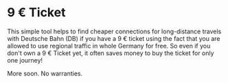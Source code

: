 # 9 € Ticket

This simple tool helps to find cheaper connections for long-distance travels with Deutsche Bahn (DB)
if you have a 9 € ticket using the fact that you are allowed to use regional traffic in whole Germany
for free. So even if you don't own a 9 € Ticket yet, it often saves money to buy the ticket for only
one journey!

More soon. No warranties.
